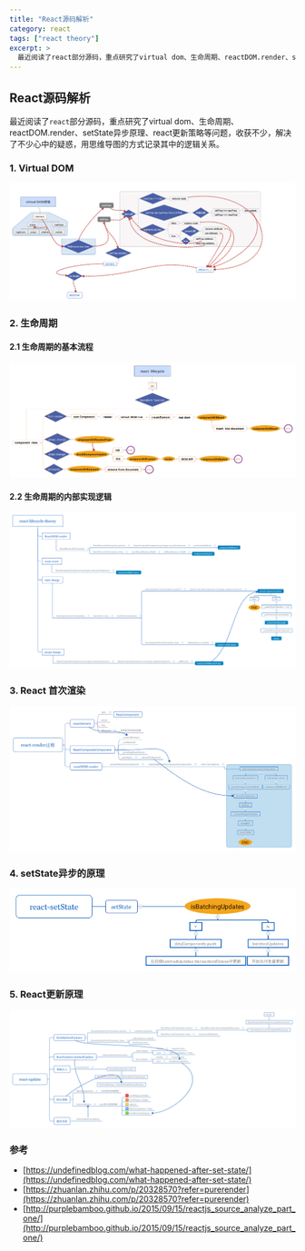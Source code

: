 ```yaml
---
title: "React源码解析"
category: react
tags: ["react theory"]
excerpt: >
  最近阅读了react部分源码，重点研究了virtual dom、生命周期、reactDOM.render、setState异步原理、react更新策略等问题，收获不少，解决了不少心中的疑惑，用思维导图的方式记录其中的逻辑关系。
---
```


## React源码解析

最近阅读了`react`部分源码，重点研究了virtual dom、生命周期、reactDOM.render、setState异步原理、react更新策略等问题，收获不少，解决了不少心中的疑惑，用思维导图的方式记录其中的逻辑关系。


### 1. Virtual DOM

<a href="../img/react/virtual-dom.png" target="_blank">
  <img src="../img/react/virtual-dom.png" />
</a>

### 2. 生命周期

#### 2.1 生命周期的基本流程

<a href="../img/react/react-lifecycle.png" target="_blank">
  <img src="../img/react/react-lifecycle.png" />
</a>

#### 2.2 生命周期的内部实现逻辑

<a href="../img/react/react-lifecycle-theory.png" target="_blank">
  <img src="../img/react/react-lifecycle-theory.png" />
</a>

### 3. React 首次渲染

<a href="../img/react/react-first-render.png" target="_blank">
  <img src="../img/react/react-first-render.png" />
</a>

### 4. setState异步的原理

<a href="../img/react/react-setState.png" target="_blank">
  <img src="../img/react/react-setState.png" />
</a>

### 5. React更新原理

<a href="../img/react/react-update.png" target="_blank">
  <img src="../img/react/react-update.png" />
</a>

### 参考

- [https://undefinedblog.com/what-happened-after-set-state/](https://undefinedblog.com/what-happened-after-set-state/)
- [https://zhuanlan.zhihu.com/p/20328570?refer=purerender](https://zhuanlan.zhihu.com/p/20328570?refer=purerender)
- [http://purplebamboo.github.io/2015/09/15/reactjs_source_analyze_part_one/](http://purplebamboo.github.io/2015/09/15/reactjs_source_analyze_part_one/)